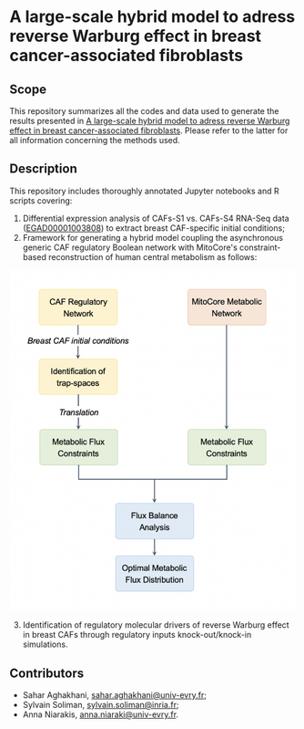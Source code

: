 # A large-scale hybrid model to adress reverse Warburg effect in breast cancer-associated fibroblasts

## Scope

This repository summarizes all the codes and data used to generate the results presented in [A large-scale hybrid model to adress reverse Warburg effect in breast cancer-associated fibroblasts](https://doi.org/10.1101/2022.07.20.500752). 
Please refer to the latter for all information concerning the methods used.


## Description

This repository includes thoroughly annotated Jupyter notebooks and R scripts covering:

1. Differential expression analysis of CAFs-S1 vs. CAFs-S4 RNA-Seq data ([EGAD00001003808](https://ega-archive.org/datasets/EGAD00001003808)) to extract breast CAF-specific initial conditions;
2. Framework for generating a hybrid model coupling the asynchronous generic CAF regulatory Boolean network with MitoCore's constraint-based reconstruction of human central metabolism as follows:

![image](Framework_for_hybrid_modeling/workflow.png)

3. Identification of regulatory molecular drivers of reverse Warburg effect in breast CAFs through regulatory inputs knock-out/knock-in simulations. 


## Contributors

- Sahar Aghakhani, [sahar.aghakhani@univ-evry.fr](sahar.aghakhani@univ-evry.fr);
- Sylvain Soliman, [sylvain.soliman@inria.fr](sylvain.soliman@inria.fr);
- Anna Niarakis, [anna.niaraki@univ-evry.fr](anna.niaraki@univ-evry.fr).
